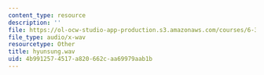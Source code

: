 ```yaml
---
content_type: resource
description: ''
file: https://ol-ocw-studio-app-production.s3.amazonaws.com/courses/6-341-discrete-time-signal-processing-fall-2005/4b9912574517a820662caa69979aab1b_hyunsung.wav
file_type: audio/x-wav
resourcetype: Other
title: hyunsung.wav
uid: 4b991257-4517-a820-662c-aa69979aab1b
---
```

